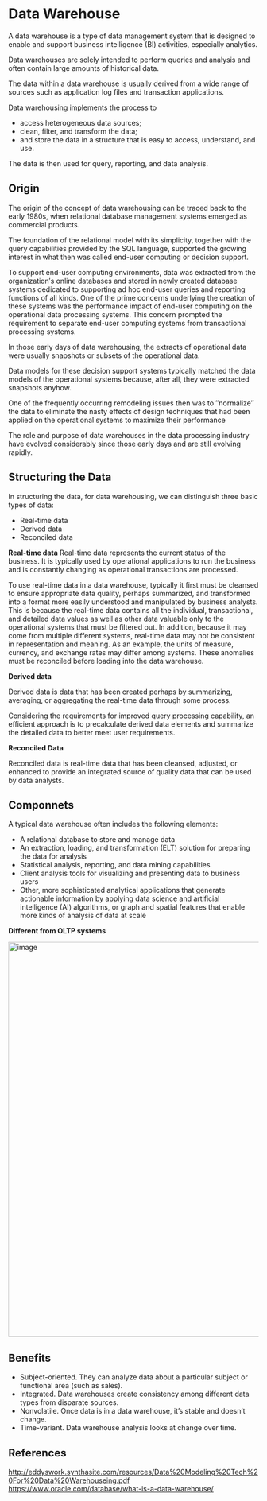 # Data Warehouse
A data warehouse is a type of data management system that is designed to enable and support business intelligence (BI) activities, especially analytics.

Data warehouses are solely intended to perform queries and analysis and often contain large amounts of historical data.

The data within a data warehouse is usually derived from a wide range of sources such as application log files and transaction applications.

Data warehousing implements the process to 
- access heterogeneous data sources;
- clean, filter, and transform the data;
- and store the data in a structure that is easy to access, understand, and use.

The data is then used for query, reporting, and data analysis.

## Origin
The origin of the concept of data warehousing can be traced back to the early 1980s,
when relational database management systems emerged as commercial products.

The foundation of the relational model with its simplicity, together with the query capabilities provided by the SQL language,
supported the growing interest in what then was called end-user computing or decision support.

To support end-user computing environments, data was extracted from the organization′s online databases and stored in newly created database systems
dedicated to supporting ad hoc end-user queries and reporting functions of all kinds. One of the prime concerns underlying the creation of these systems was
the performance impact of end-user computing on the operational data processing systems. This concern prompted the requirement to separate end-user computing systems from transactional processing systems.

In those early days of data warehousing, the extracts of operational data were
usually snapshots or subsets of the operational data.

Data models for these decision support systems typically matched the
data models of the operational systems because, after all, they were extracted
snapshots anyhow.

One of the frequently occurring remodeling issues then was
to ″normalize″ the data to eliminate the nasty effects of design techniques that
had been applied on the operational systems to maximize their performance

The role and purpose of data warehouses in the data processing industry have
evolved considerably since those early days and are still evolving rapidly.

## Structuring the Data
In structuring the data, for data warehousing, we can distinguish three basic
types of data:

- Real-time data
- Derived data
- Reconciled data

**Real-time data**
Real-time data represents the current status of the business. It is typically used
by operational applications to run the business and is constantly changing as
operational transactions are processed.

To use real-time data in a data warehouse, typically it first must be cleansed to
ensure appropriate data quality, perhaps summarized, and transformed into a
format more easily understood and manipulated by business analysts. This is
because the real-time data contains all the individual, transactional, and detailed
data values as well as other data valuable only to the operational systems that
must be filtered out. In addition, because it may come from multiple different
systems, real-time data may not be consistent in representation and meaning.
As an example, the units of measure, currency, and exchange rates may differ
among systems. These anomalies must be reconciled before loading into the
data warehouse.

**Derived data**

Derived data is data that has been created perhaps by summarizing, averaging,
or aggregating the real-time data through some process.

Considering the requirements for improved query processing capability, an
efficient approach is to precalculate derived data elements and summarize the
detailed data to better meet user requirements.

**Reconciled Data**

Reconciled data is real-time data that has been cleansed, adjusted, or enhanced
to provide an integrated source of quality data that can be used by data analysts.

## Componnets
A typical data warehouse often includes the following elements:

- A relational database to store and manage data
- An extraction, loading, and transformation (ELT) solution for preparing the data for analysis
- Statistical analysis, reporting, and data mining capabilities
- Client analysis tools for visualizing and presenting data to business users
- Other, more sophisticated analytical applications that generate actionable information by applying data science and artificial intelligence (AI) algorithms, or graph and spatial features that enable more kinds of analysis of data at scale

**Different from OLTP systems**

<img width="795" alt="image" src="https://user-images.githubusercontent.com/47337188/190804196-480a7d22-6602-4fc3-8db4-c5c67e477047.png">

## Benefits
- Subject-oriented. They can analyze data about a particular subject or functional area (such as sales).
- Integrated. Data warehouses create consistency among different data types from disparate sources.
- Nonvolatile. Once data is in a data warehouse, it’s stable and doesn’t change.
- Time-variant. Data warehouse analysis looks at change over time.

## References
http://eddyswork.synthasite.com/resources/Data%20Modeling%20Tech%20For%20Data%20Warehouseing.pdf
https://www.oracle.com/database/what-is-a-data-warehouse/
